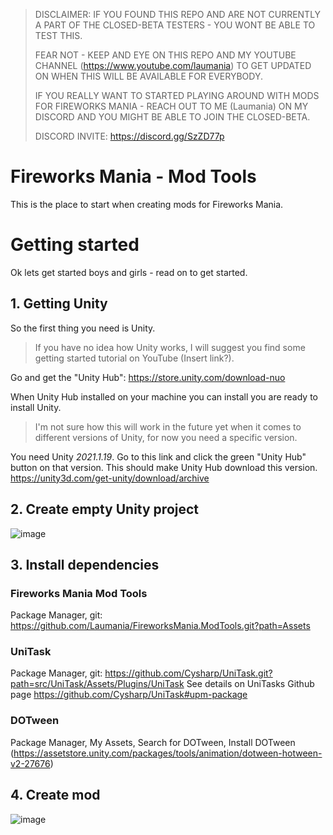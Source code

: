 > DISCLAIMER: IF YOU FOUND THIS REPO AND ARE NOT CURRENTLY A PART OF THE CLOSED-BETA TESTERS - YOU WONT BE ABLE TO TEST THIS.
> 
> FEAR NOT - KEEP AND EYE ON THIS REPO AND MY YOUTUBE CHANNEL (https://www.youtube.com/laumania) TO GET UPDATED ON WHEN THIS WILL BE AVAILABLE FOR EVERYBODY.
> 
> IF YOU REALLY WANT TO STARTED PLAYING AROUND WITH MODS FOR FIREWORKS MANIA - REACH OUT TO ME (Laumania) ON MY DISCORD AND YOU MIGHT BE ABLE TO JOIN THE CLOSED-BETA.
> 
> DISCORD INVITE: https://discord.gg/SzZD77p




# Fireworks Mania - Mod Tools
This is the place to start when creating mods for Fireworks Mania.

# Getting started
Ok lets get started boys and girls - read on to get started.


## 1. Getting Unity
So the first thing you need is Unity. 

> If you have no idea how Unity works, I will suggest you find some getting started tutorial on YouTube (Insert link?).

Go and get the "Unity Hub": https://store.unity.com/download-nuo

When Unity Hub installed on your machine you can install you are ready to install Unity.

> I'm not sure how this will work in the future yet when it comes to different versions of Unity, for now you need a specific version.

You need Unity *2021.1.19*. Go to this link and click the green "Unity Hub" button on that version. This should make Unity Hub download this version.
https://unity3d.com/get-unity/download/archive

## 2. Create empty Unity project
![image](https://user-images.githubusercontent.com/1378458/133001075-917e2258-838f-4051-9221-02f48a73323f.png)


## 3. Install dependencies

### Fireworks Mania Mod Tools
Package Manager, git: https://github.com/Laumania/FireworksMania.ModTools.git?path=Assets

### UniTask
Package Manager, git: https://github.com/Cysharp/UniTask.git?path=src/UniTask/Assets/Plugins/UniTask
See details on UniTasks Github page https://github.com/Cysharp/UniTask#upm-package

### DOTween
Package Manager, My Assets, Search for DOTween, Install
DOTween (https://assetstore.unity.com/packages/tools/animation/dotween-hotween-v2-27676)

## 4. Create mod
![image](https://user-images.githubusercontent.com/1378458/133001208-db4187e8-e6d5-40cf-8504-24639e493286.png)



